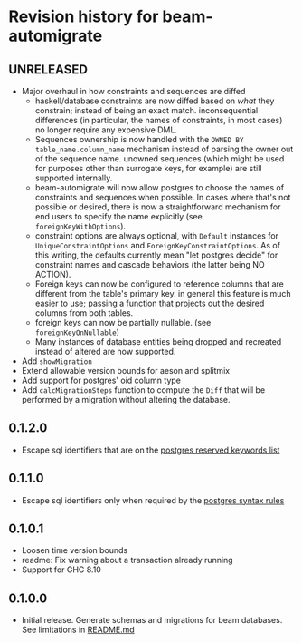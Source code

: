# Revision history for beam-automigrate

## UNRELEASED

* Major overhaul in how constraints and sequences are diffed
  * haskell/database constraints are now diffed based on *what* they constrain; instead of being an exact match.  inconsequential differences (in particular, the names of constraints, in most cases) no longer require any expensive DML.
  * Sequences ownership is now handled with the `OWNED BY table_name.column_name` mechanism instead of parsing the owner out of the sequence name.  unowned sequences (which might be used for purposes other than surrogate keys, for example) are still supported internally.
  * beam-automigrate will now allow postgres to choose the names of constraints and sequences when possible.  In cases where that's not possible or desired, there is now a straightforward mechanism for end users to specify the name explicitly (see `foreignKeyWithOptions`).
  * constraint options are always optional, with `Default` instances for `UniqueConstraintOptions` and `ForeignKeyConstraintOptions`.  As of this writing, the defaults currently mean "let postgres decide" for constraint names and cascade behaviors (the latter being NO ACTION).
  * Foreign keys can now be configured to reference columns that are different from the table's primary key.  in general this feature is much easier to use; passing a function that projects out the desired columns from both tables.
  * foreign keys can now be partially nullable. (see `foreignKeyOnNullable`)
  * Many instances of database entities being dropped and recreated instead of altered are now supported.
* Add `showMigration`
* Extend allowable version bounds for aeson and splitmix
* Add support for postgres' oid column type
* Add `calcMigrationSteps` function to compute the `Diff` that will be performed by a migration without altering the database.

## 0.1.2.0

* Escape sql identifiers that are on the [postgres reserved keywords list](https://www.postgresql.org/docs/current/sql-keywords-appendix.html)

## 0.1.1.0

* Escape sql identifiers only when required by the [postgres syntax rules](https://www.postgresql.org/docs/current/sql-syntax-lexical.html#SQL-SYNTAX-IDENTIFIERS)

## 0.1.0.1

* Loosen time version bounds
* readme: Fix warning about a transaction already running
* Support for GHC 8.10

## 0.1.0.0

* Initial release. Generate schemas and migrations for beam databases. See limitations in [README.md](README.md)
